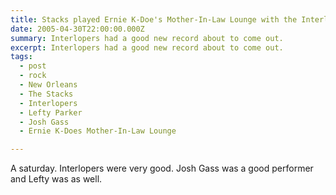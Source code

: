 ```yaml
---
title: Stacks played Ernie K-Doe's Mother-In-Law Lounge with the Interlopers.
date: 2005-04-30T22:00:00.000Z
summary: Interlopers had a good new record about to come out.
excerpt: Interlopers had a good new record about to come out.
tags:
  - post 
  - rock
  - New Orleans
  - The Stacks
  - Interlopers
  - Lefty Parker
  - Josh Gass
  - Ernie K-Does Mother-In-Law Lounge

---
```


A saturday. Interlopers were very good. Josh Gass was a good performer and Lefty was as well.